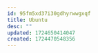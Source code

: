 ```yaml
---
id: 95fm5xd37i30gdhyrwwgxqf
title: Ubuntu
desc: ""
updated: 1724650414047
created: 1724470548356
---
```

